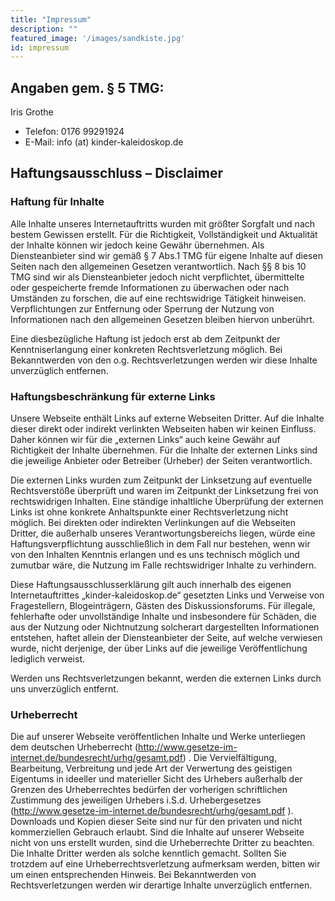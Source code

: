 ```yaml
---
title: "Impressum"
description: ""
featured_image: '/images/sandkiste.jpg'
id: impressum
---
```


## Angaben gem. § 5 TMG:

Iris Grothe

- Telefon: 0176 99291924
- E-Mail: info (at) kinder-kaleidoskop.de


## Haftungsausschluss – Disclaimer

### Haftung für Inhalte

Alle Inhalte unseres Internetauftritts wurden mit größter Sorgfalt und nach bestem Gewissen
erstellt. Für die Richtigkeit, Vollständigkeit und Aktualität der Inhalte können wir jedoch
keine Gewähr übernehmen. Als Diensteanbieter sind wir gemäß § 7 Abs.1 TMG für eigene Inhalte
auf diesen Seiten nach den allgemeinen Gesetzen verantwortlich. Nach §§ 8 bis 10 TMG sind
wir als Diensteanbieter jedoch nicht verpflichtet, übermittelte oder gespeicherte fremde
Informationen zu überwachen oder nach Umständen zu forschen, die auf eine rechtswidrige
Tätigkeit hinweisen. Verpflichtungen zur Entfernung oder Sperrung der Nutzung von
Informationen nach den allgemeinen Gesetzen bleiben hiervon unberührt.

Eine diesbezügliche Haftung ist jedoch erst ab dem Zeitpunkt der Kenntniserlangung einer
konkreten Rechtsverletzung möglich. Bei Bekanntwerden von den o.g. Rechtsverletzungen werden
wir diese Inhalte unverzüglich entfernen.

### Haftungsbeschränkung für externe Links

Unsere Webseite enthält Links auf externe Webseiten Dritter. Auf die Inhalte dieser direkt
oder indirekt verlinkten Webseiten haben wir keinen Einfluss. Daher können wir für die
„externen Links“ auch keine Gewähr auf Richtigkeit der Inhalte übernehmen. Für die Inhalte
der externen Links sind die jeweilige Anbieter oder Betreiber (Urheber) der Seiten
verantwortlich.

Die externen Links wurden zum Zeitpunkt der Linksetzung auf eventuelle Rechtsverstöße
überprüft und waren im Zeitpunkt der Linksetzung frei von rechtswidrigen Inhalten. Eine
ständige inhaltliche Überprüfung der externen Links ist ohne konkrete Anhaltspunkte einer
Rechtsverletzung nicht möglich. Bei direkten oder indirekten Verlinkungen auf die Webseiten
Dritter, die außerhalb unseres Verantwortungsbereichs liegen, würde eine
Haftungsverpflichtung ausschließlich in dem Fall nur bestehen, wenn wir von den Inhalten
Kenntnis erlangen und es uns technisch möglich und zumutbar wäre, die Nutzung im Falle
rechtswidriger Inhalte zu verhindern.

Diese Haftungsausschlusserklärung gilt auch innerhalb des eigenen Internetauftrittes
„kinder-kaleidoskop.de“ gesetzten Links und Verweise von Fragestellern, Blogeinträgern,
Gästen des Diskussionsforums. Für illegale, fehlerhafte oder unvollständige Inhalte und
insbesondere für Schäden, die aus der Nutzung oder Nichtnutzung solcherart dargestellten
Informationen entstehen, haftet allein der Diensteanbieter der Seite, auf welche verwiesen
wurde, nicht derjenige, der über Links auf die jeweilige Veröffentlichung lediglich
verweist.

Werden uns Rechtsverletzungen bekannt, werden die externen Links durch uns unverzüglich
entfernt.

### Urheberrecht

Die auf unserer Webseite veröffentlichen Inhalte und Werke unterliegen dem deutschen
Urheberrecht (http://www.gesetze-im-internet.de/bundesrecht/urhg/gesamt.pdf) . Die
Vervielfältigung, Bearbeitung, Verbreitung und jede Art der Verwertung des geistigen
Eigentums in ideeller und materieller Sicht des Urhebers außerhalb der Grenzen des
Urheberrechtes bedürfen der vorherigen schriftlichen Zustimmung des jeweiligen Urhebers
i.S.d. Urhebergesetzes (http://www.gesetze-im-internet.de/bundesrecht/urhg/gesamt.pdf ).
Downloads und Kopien dieser Seite sind nur für den privaten und nicht kommerziellen Gebrauch
erlaubt. Sind die Inhalte auf unserer Webseite nicht von uns erstellt wurden, sind die
Urheberrechte Dritter zu beachten. Die Inhalte Dritter werden als solche kenntlich gemacht.
Sollten Sie trotzdem auf eine Urheberrechtsverletzung aufmerksam werden, bitten wir um einen
entsprechenden Hinweis. Bei Bekanntwerden von Rechtsverletzungen werden wir derartige
Inhalte unverzüglich entfernen.